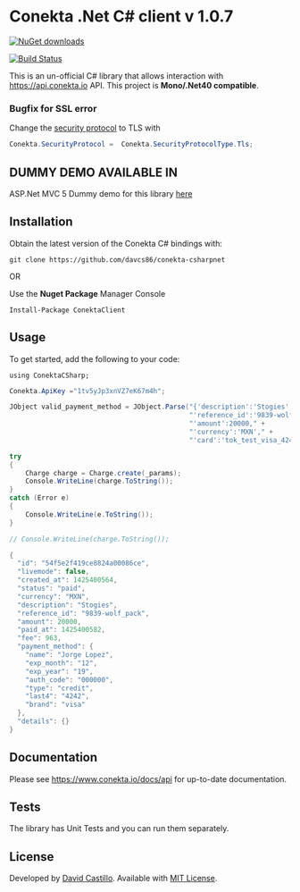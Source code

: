 # Conekta .Net C# client v 1.0.7

[![NuGet downloads](https://img.shields.io/nuget/dt/ConektaClient.svg)](https://www.nuget.org/packages/ConektaClient)

[![Build Status](https://travis-ci.org/davcs86/conekta-csharpnet.svg)](https://travis-ci.org/davcs86/conekta-csharpnet)

This is an un-official C# library that allows interaction with https://api.conekta.io API. This project is **Mono/.Net40 compatible**.

### Bugfix for SSL error


Change the [security protocol](https://msdn.microsoft.com/en-us/library/system.net.securityprotocoltype(v=vs.100).aspx) to TLS with


```csharp
Conekta.SecurityProtocol =  Conekta.SecurityProtocolType.Tls;

```


## DUMMY DEMO AVAILABLE IN

ASP.Net MVC 5 Dummy demo for this library [here](https://github.com/davcs86/conekta-csharpnet-dummydemo)

## Installation

Obtain the latest version of the Conekta C# bindings with:

    git clone https://github.com/davcs86/conekta-csharpnet

OR

Use the **Nuget Package** Manager Console

    Install-Package ConektaClient

## Usage

To get started, add the following to your code:

    using ConektaCSharp;


```csharp    
Conekta.ApiKey ="1tv5yJp3xnVZ7eK67m4h";

JObject valid_payment_method = JObject.Parse("{'description':'Stogies'," +
                                             "'reference_id':'9839-wolf_pack'," +
                                             "'amount':20000," +
                                             "'currency':'MXN'," +
                                             "'card':'tok_test_visa_4242'}");

try
{
    Charge charge = Charge.create(_params);
    Console.WriteLine(charge.ToString());
}
catch (Error e)
{
    Console.WriteLine(e.ToString());
}

// Console.WriteLine(charge.ToString());

{
  "id": "54f5e2f419ce8824a00086ce",
  "livemode": false,
  "created_at": 1425400564,
  "status": "paid",
  "currency": "MXN",
  "description": "Stogies",
  "reference_id": "9839-wolf_pack",
  "amount": 20000,
  "paid_at": 1425400582,
  "fee": 963,
  "payment_method": {
    "name": "Jorge Lopez",
    "exp_month": "12",
    "exp_year": "19",
    "auth_code": "000000",
    "type": "credit",
    "last4": "4242",
    "brand": "visa"
  },
  "details": {}
}

```

## Documentation

Please see https://www.conekta.io/docs/api for up-to-date documentation.

## Tests

The library has Unit Tests and you can run them separately.

License
-------
Developed by [David Castillo](mailto:davcs86@gmail.com). Available with [MIT License](LICENSE).
